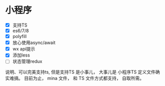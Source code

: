 # 小程序

- [x] 支持TS
- [x] es6/7/8
- [x] polyfill
- [x] 放心使用async/await
- [x] wx api提示
- [x] 添加less
- [ ] 状态管理redux

说明、可以完美支持ts, 但是支持TS 是小事儿， 大事儿是 小程序TS 定义文件确实难搞。
目前为止， mina 文件， 和 TS 文件方式都支持， 自取所需。
 
